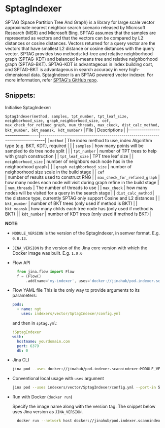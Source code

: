 # SptagIndexer

SPTAG (Space Partition Tree And Graph) is a library for large scale vector approximate nearest neighbor search scenario released by Microsoft Research (MSR) and Microsoft Bing.
SPTAG  assumes that the samples are represented as vectors and that the vectors can be compared by L2 distances or cosine distances. Vectors returned for a query vector are the vectors that have smallest L2 distance or cosine distances with the query vector.
SPTAG provides two methods: kd-tree and relative neighborhood graph (SPTAG-KDT) and balanced k-means tree and relative neighborhood graph (SPTAG-BKT). SPTAG-KDT is advantageous in index building cost, and SPTAG-BKT is advantageous in search accuracy in very high-dimensional data.
SptagIndexer is an SPTAG powered vector indexer.
For more information, refer [SPTAG's GitHub repo](https://github.com/microsoft/SPTAG).

## Snippets:

Initialise SptagIndexer:

`SptagIndexer(method, samples, tpt_number, tpt_leaf_size, neighborhood_size, graph_neighborhood_size, cef, max_check_for_refined_graph, num_threads, max_ckeck, dist_calc_method, bkt_number, bkt_meansk, kdt_number)`
| File                            | Descriptions                                                                   |
|---------------------------------|--------------------------------------------------------------------------------|
| `method`                        | The index method to use, index Algorithm type (e.g. BKT, KDT), required        |                                      |
| `samples`                       | how many points will be sampled to do tree node split                          |                                          |
| `tpt_number`                    | number of TPT trees to help with graph construction                            | 
| `tpt_leaf_size`                 | TPT tree leaf size                                                             |
| `neighborhood_size`             | number of neighbors each node has in the neighborhood graph                    |                                                |
| `graph_neighborhood_size`       | number of neighborhood size scale in the build stage                           |
| `cef                          ` | number of results used to construct RNG                                        |
| `max_check_for_refined_graph`   | how many nodes each node will visit during graph refine in the build stage     |   
| `num_threads`                   | The number of threads to use                                                   |
| `max_check`                     | how many nodes will be visited for a query in the search stage                 |
| `dist_calc_method`              | the distance type, currently SPTAG only support Cosine and L2 distances        |
| `bkt_number`                    | number of BKT trees (only used if method is BKT)                               |
| `bkt_meansk`                    | how many childs each tree node has (only used if method is BKT)                |
| `kdt_number`                    | number of KDT trees (only used if method is BKT)                               |


**NOTE**: 

- `MODULE_VERSION` is the version of the SptagIndexer, in semver format. E.g. `0.0.13`.
- `JINA_VERSION` is the version of the Jina core version with which the Docker image was built. E.g. `1.0.6` 

- Flow API

  ```python
    from jina.flow import Flow
    f = (Flow()
        .add(name='my-indexer', uses='docker://jinahub/pod.indexer.scannindexer:MODULE_VERSION-JINA_VERSION')
    ```
- Flow YAML file
  This is the only way to provide arguments to its parameters:
  
  ```yaml
  pods:
    - name: ngt
      uses: indexers/vector/SptagIndexer/config.yml
  ```
  
  and then in `sptag.yml`:
  ```yaml
  !SptagIndexer
  with:
    hostname: yourdomain.com
    port: 6379
    db: 0
  ```
- Jina CLI
  
  ```bash
  jina pod --uses docker://jinahub/pod.indexer.scannindexer:MODULE_VERSION-JINA_VERSION
  ```
- Conventional local usage with `uses` argument
  
  ```bash
  jina pod --uses indexers/vector/SptagIndexer/config.yml --port-in 55555 --port-out 55556
  ```
- Run with Docker (`docker run`)
 
  Specify the image name along with the version tag. The snippet below uses Jina version as `JINA_VERSION`.
  ```bash
    docker run --network host docker://jinahub/pod.indexer.scannindexer:MODULE_VERSION-JINA_VERSION --port-in 55555 --port-out 55556
    ```